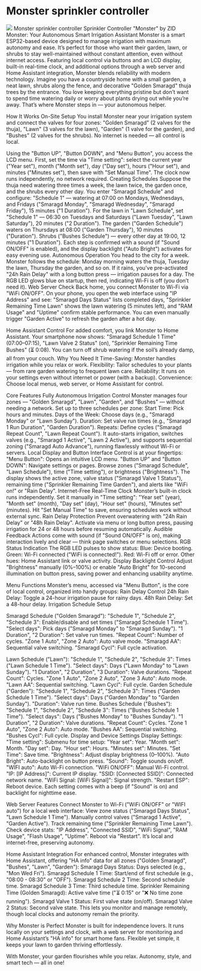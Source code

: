 # Monster sprinkler controller
![]([https://myoctocat.com/assets/images/base-octocat.svg](https://esphome.io/_images/sprinkler.png))
Monster sprinkler controller 
Sprinkler Controller "Monster"
by ZID
Monster: Your Autonomous Smart Irrigation Assistant
Monster is a smart ESP32-based device designed to manage irrigation with maximum autonomy and ease. It’s perfect for those who want their garden, lawn, or shrubs to stay well-maintained without constant attention, even without internet access. Featuring local control via buttons and an LCD display, built-in real-time clock, and additional options through a web server and Home Assistant integration, Monster blends reliability with modern technology.
Imagine you have a countryside home with a small garden, a neat lawn, shrubs along the fence, and decorative "Golden Smaragd" thuja trees by the entrance. You love keeping everything pristine but don’t want to spend time watering daily or worry about plants drying out while you’re away. That’s where Monster steps in — your autonomous helper.

How It Works
On-Site Setup
You install Monster near your irrigation system and connect the valves for four zones: "Golden Smaragd" (2 valves for the thuja), "Lawn" (3 valves for the lawn), "Garden" (1 valve for the garden), and "Bushes" (2 valves for the shrubs). No internet is needed — all control is local.


Using the "Button UP", "Button DOWN", and "Menu Button", you access the LCD menu. First, set the time via "Time setting": select the current year ("Year set"), month ("Month set"), day ("Day set"), hours ("Hour set"), and minutes ("Minutes set"), then save with "Set Manual Time". The clock now runs independently, no network required.
Creating Schedules
Suppose the thuja need watering three times a week, the lawn twice, the garden once, and the shrubs every other day. You enter "Smaragd Schedule" and configure:
"Schedule 1" — watering at 07:00 on Mondays, Wednesdays, and Fridays ("Smaragd Monday", "Smaragd Wednesday", "Smaragd Friday"), 15 minutes ("1 Duration").
For the lawn in "Lawn Schedule", set "Schedule 1" — 06:30 on Tuesdays and Saturdays ("Lawn Tuesday", "Lawn Saturday"), 20 minutes ("2 Duration").
The garden ("Garden Schedule") waters on Thursdays at 08:00 ("Garden Thursday"), 10 minutes ("Duration").
Shrubs ("Bushes Schedule") — every other day at 19:00, 12 minutes ("1 Duration").
 Each step is confirmed with a sound (if "Sound ON/OFF" is enabled), and the display backlight ("Auto Bright") activates for easy evening use.
Autonomous Operation
You head to the city for a week. Monster follows the schedule: Monday morning waters the thuja, Tuesday the lawn, Thursday the garden, and so on. If it rains, you’ve pre-activated "24h Rain Delay" with a long button press — irrigation pauses for a day. The RGB LED glows blue on startup, then red, indicating Wi-Fi is off (you don’t need it).
Web Server Check
Back home, you connect Monster to Wi-Fi via "WiFi ON/OFF". On your phone, you open the web interface using "IP Address" and see: "Smaragd Days Status" lists completed days, "Sprinkler Remaining Time Lawn" shows the lawn watering (5 minutes left), and "RAM Usage" and "Uptime" confirm stable performance. You can even manually trigger "Garden Active" to refresh the garden after a hot day.


Home Assistant Control
For added comfort, you link Monster to Home Assistant. Your smartphone now shows: "Smaragd Schedule 1 Time" (07:00–07:15), "Lawn Valve 2 Status" (on), "Sprinkler Remaining Time Bushes" (⏳ 0:08). You can turn off shrub watering if the soil’s already damp, all from your couch.
Why You Need It
Time-Saving: Monster handles irrigation while you relax or work.
Flexibility: Tailor schedules to your plants — from rare garden watering to frequent lawn care.
Reliability: It runs on your settings even without internet or power (with a backup).
Convenience: Choose local menus, web server, or Home Assistant for control.

Core Features
Fully Autonomous Irrigation Control
 Monster manages four zones — "Golden Smaragd", "Lawn", "Garden", and "Bushes" — without needing a network. Set up to three schedules per zone:
Start Time: Pick hours and minutes.
Days of the Week: Choose days (e.g., "Smaragd Monday" or "Lawn Sunday").
Duration: Set valve run times (e.g., "Smaragd 1 Run Duration", "Garden Duration").
Repeats: Define cycles ("Smaragd Repeat Count", "Lawn Repeat Count").
 It auto-starts irrigation, switches valves (e.g., "Smaragd 1 Active", "Lawn 2 Active"), and supports sequential zoning ("Smaragd Auto Advance"), running flawlessly without Wi-Fi or servers.
Local Display and Button Interface
 Control is at your fingertips:
"Menu Button": Opens an intuitive LCD menu.
"Button UP" and "Button DOWN": Navigate settings or pages.
Browse zones ("Smaragd Schedule", "Lawn Schedule"), time ("Time setting"), or brightness ("Brightness").
 The display shows the active zone, valve status ("Smaragd Valve 1 Status"), remaining time ("Sprinkler Remaining Time Garden"), and alerts like "WiFi on!" or "Rain Delay".
Internet-Free Real-Time Clock
 Monster’s built-in clock runs independently. Set it manually in "Time setting":
"Year set" (year),
"Month set" (month),
"Day set" (day),
"Hour set" (hours),
"Minutes set" (minutes).
 Hit "Set Manual Time" to save, ensuring schedules work without external sync.
Rain Delay Protection
 Prevent overwatering with "24h Rain Delay" or "48h Rain Delay". Activate via menu or long button press, pausing irrigation for 24 or 48 hours before resuming automatically.
Audible Feedback
 Actions come with sound (if "Sound ON/OFF" is on), making interaction lively and clear — think page switches or menu selections.
RGB Status Indication
 The RGB LED pulses to show status:
Blue: Device booting.
Green: Wi-Fi connected ("WiFi is connected!").
Red: Wi-Fi off or error.
Other hues: Home Assistant link or valve activity.
Display Backlight Control
 Adjust "Brightness" manually (0%–100%) or enable "Auto Bright" for 10-second illumination on button press, saving power and enhancing usability anytime.

Menu Functions
Monster’s menu, accessed via "Menu Button", is the core of local control, organized into handy groups:
Rain Delay Control
24h Rain Delay: Toggle a 24-hour irrigation pause for rainy days.
48h Rain Delay: Set a 48-hour delay.
Irrigation Schedule Setup


Smaragd Schedule ("Golden Smaragd"):
"Schedule 1", "Schedule 2", "Schedule 3": Enable/disable and set times ("Smaragd Schedule 1 Time").
"Select days": Pick days ("Smaragd Monday" to "Smaragd Sunday").
"1 Duration", "2 Duration": Set valve run times.
"Repeat Count": Number of cycles.
"Zone 1 Auto", "Zone 2 Auto": Auto valve mode.
"Smaragd AA": Sequential valve switching.
"Smaragd Cycl": Full cycle activation.



Lawn Schedule ("Lawn"):
"Schedule 1", "Schedule 2", "Schedule 3": Times ("Lawn Schedule 1 Time").
"Select days": Days ("Lawn Monday" to "Lawn Sunday").
"1 Duration", "2 Duration", "3 Duration": Valve durations.
"Repeat Count": Cycles.
"Zone 1 Auto", "Zone 2 Auto", "Zone 3 Auto": Auto mode.
"Lawn AA": Sequential switching.
"Lawn Cycl": Full cycle.
Garden Schedule ("Garden"):
"Schedule 1", "Schedule 2", "Schedule 3": Times ("Garden Schedule 1 Time").
"Select days": Days ("Garden Monday" to "Garden Sunday").
"Duration": Valve run time.
Bushes Schedule ("Bushes"):
"Schedule 1", "Schedule 2", "Schedule 3": Times ("Bushes Schedule 1 Time").
"Select days": Days ("Bushes Monday" to "Bushes Sunday").
"1 Duration", "2 Duration": Valve durations.
"Repeat Count": Cycles.
"Zone 1 Auto", "Zone 2 Auto": Auto mode.
"Bushes AA": Sequential switching.
"Bushes Cycl": Full cycle.
Display and Device Settings
Display Settings:
"Time setting": Submenu for time setup:
"Year set": Year.
"Month set": Month.
"Day set": Day.
"Hour set": Hours.
"Minutes set": Minutes.
"Set Time": Save time.
"Brightness": Adjust display brightness (0–100%).
"Auto Bright": Auto-backlight on button press.
"Sound": Toggle sounds on/off.
"WIFI auto": Auto Wi-Fi connection.
"WiFi ON/OFF": Manual Wi-Fi control.
"IP: [IP Address]": Current IP display.
"SSID: [Connected SSID]": Connected network name.
"WiFi Signal: [WiFi Signal]": Signal strength.
"Restart ESP": Reboot device.
 Each setting comes with a beep (if "Sound" is on) and backlight for nighttime ease.

Web Server Features
Connect Monster to Wi-Fi ("WiFi ON/OFF" or "WIFI auto") for a local web interface:
View zone status ("Smaragd Days Status", "Lawn Schedule 1 Time").
Manually control valves ("Smaragd 1 Active", "Garden Active").
Track remaining time ("Sprinkler Remaining Time Lawn").
Check device stats: "IP Address", "Connected SSID", "WiFi Signal", "RAM Usage", "Flash Usage", "Uptime".
Reboot via "Restart".
 It’s local and internet-free, preserving autonomy.

Home Assistant Integration
For enhanced control, Monster integrates with Home Assistant, offering "HA info" data for all zones ("Golden Smaragd", "Bushes", "Lawn", "Garden"):
Smaragd Days Status: Days selected (e.g., "Mon Wed Fri").
Smaragd Schedule 1 Time: Start/end of first schedule (e.g., "08:00 - 08:30" or "OFF").
Smaragd Schedule 2 Time: Second schedule time.
Smaragd Schedule 3 Time: Third schedule time.
Sprinkler Remaining Time (Golden Smaragd): Active valve time ("⏳ 0:15" or "❌ No time zone running").
Smaragd Valve 1 Status: First valve state (on/off).
Smaragd Valve 2 Status: Second valve state.
 This lets you monitor and manage remotely, though local clocks and autonomy remain the priority.

Why Monster is Perfect
Monster is built for independence lovers. It runs locally on your settings and clock, with a web server for monitoring and Home Assistant’s "HA info" for smart home fans. Flexible yet simple, it keeps your lawn to garden thriving effortlessly.


With Monster, your garden flourishes while you relax. Autonomy, style, and smart tech — all in one!
